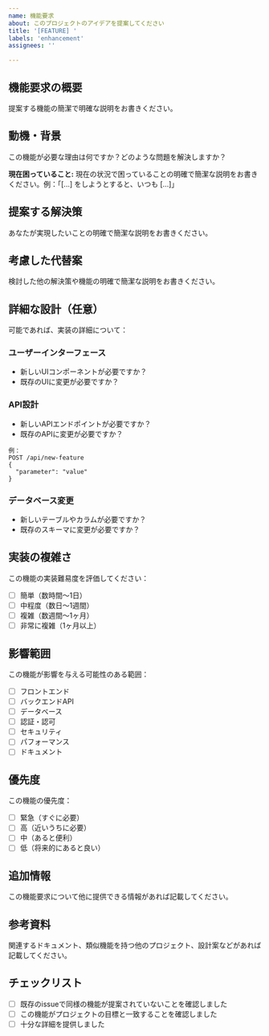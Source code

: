 ```yaml
---
name: 機能要求
about: このプロジェクトのアイデアを提案してください
title: '[FEATURE] '
labels: 'enhancement'
assignees: ''

---
```


## 機能要求の概要
提案する機能の簡潔で明確な説明をお書きください。

## 動機・背景
この機能が必要な理由は何ですか？どのような問題を解決しますか？

**現在困っていること:**
現在の状況で困っていることの明確で簡潔な説明をお書きください。例：「[...] をしようとすると、いつも [...]」

## 提案する解決策
あなたが実現したいことの明確で簡潔な説明をお書きください。

## 考慮した代替案
検討した他の解決策や機能の明確で簡潔な説明をお書きください。

## 詳細な設計（任意）
可能であれば、実装の詳細について：

### ユーザーインターフェース
- 新しいUIコンポーネントが必要ですか？
- 既存のUIに変更が必要ですか？

### API設計
- 新しいAPIエンドポイントが必要ですか？
- 既存のAPIに変更が必要ですか？

```
例：
POST /api/new-feature
{
  "parameter": "value"
}
```

### データベース変更
- 新しいテーブルやカラムが必要ですか？
- 既存のスキーマに変更が必要ですか？

## 実装の複雑さ
この機能の実装難易度を評価してください：
- [ ] 簡単（数時間〜1日）
- [ ] 中程度（数日〜1週間）
- [ ] 複雑（数週間〜1ヶ月）
- [ ] 非常に複雑（1ヶ月以上）

## 影響範囲
この機能が影響を与える可能性のある範囲：
- [ ] フロントエンド
- [ ] バックエンドAPI
- [ ] データベース
- [ ] 認証・認可
- [ ] セキュリティ
- [ ] パフォーマンス
- [ ] ドキュメント

## 優先度
この機能の優先度：
- [ ] 緊急（すぐに必要）
- [ ] 高（近いうちに必要）
- [ ] 中（あると便利）
- [ ] 低（将来的にあると良い）

## 追加情報
この機能要求について他に提供できる情報があれば記載してください。

## 参考資料
関連するドキュメント、類似機能を持つ他のプロジェクト、設計案などがあれば記載してください。

## チェックリスト
- [ ] 既存のissueで同様の機能が提案されていないことを確認しました
- [ ] この機能がプロジェクトの目標と一致することを確認しました
- [ ] 十分な詳細を提供しました